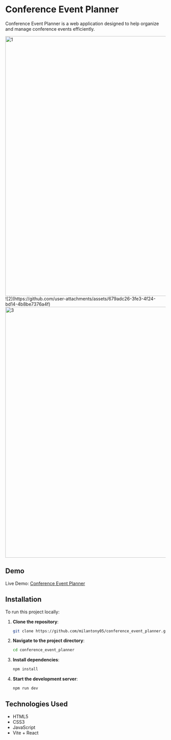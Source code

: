 # Conference Event Planner

Conference Event Planner is a web application designed to help organize and manage conference events efficiently.

<img width="814" alt="1" src="https://github.com/user-attachments/assets/d8dae54a-0922-462a-8826-e1bc0f218dda" />
![2](https://github.com/user-attachments/assets/679adc26-3fe3-4f24-bd14-4b8be7376a4f)
<img width="786" alt="3" src="https://github.com/user-attachments/assets/6b4978dc-b613-488a-afcb-64192d6a4817" />

## Demo

Live Demo: [Conference Event Planner](https://milantony05.github.io/conference_event_planner/)

## Installation

To run this project locally:

1. **Clone the repository**:
   ```bash
   git clone https://github.com/milantony05/conference_event_planner.git
   ```
2. **Navigate to the project directory**:
   ```bash
   cd conference_event_planner
   ```
3. **Install dependencies**:
   ```bash
   npm install
   ```
4. **Start the development server**:
   ```bash
   npm run dev
   ```

## Technologies Used

- HTML5
- CSS3
- JavaScript
- Vite + React
